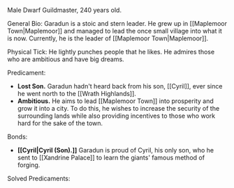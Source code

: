 Male Dwarf Guildmaster, 240 years old.

General Bio:
Garadun is a stoic and stern leader. He grew up in [[Maplemoor Town|Maplemoor]] and managed to lead the once small village into what it is now.
Currently, he is the leader of [[Maplemoor Town|Maplemoor]].

Physical Tick:
He lightly punches people that he likes.
He admires those who are ambitious and have big dreams.

Predicament:
- **Lost Son.** Garadun hadn't heard back from his son, [[Cyril]], ever since he went north to the [[Wrath Highlands]].
- **Ambitious.** He aims to lead [[Maplemoor Town]] into prosperity and grow it into a city. To do this, he wishes to increase the security of the surrounding lands while also providing incentives to those who work hard for the sake of the town. 

Bonds:
- **[[Cyril|Cyril (Son).]]** Garadun is proud of Cyril, his only son, who he sent to [[Xandrine Palace]] to learn the giants' famous method of forging.

Solved Predicaments: